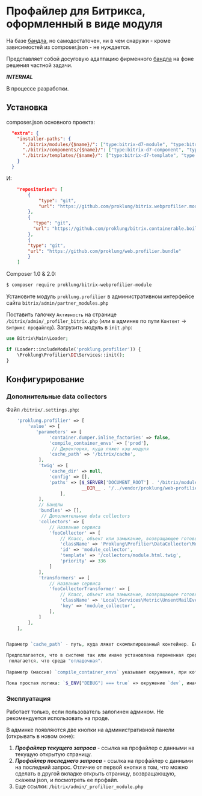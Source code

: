 # Профайлер для Битрикса, оформленный в виде модуля

На базе [бандла](https://github.com/ProklUng/web.profilier.bundle), но самодостаточен, ни в чем снаружи - кроме зависимостей из 
composer.json - не нуждается.

Представляет собой досуговую адаптацию фирменного [бандла](https://github.com/symfony/web-profiler-bundle) на фоне решения
 частной задачи.

***INTERNAL***

В процессе разработки.

## Установка

composer.json основного проекта:

```json
  "extra": {
    "installer-paths": {
      "./bitrix/modules/{$name}/": ["type:bitrix-d7-module", "type:bitrix-module"],
      "./bitrix/components/{$name}/": ["type:bitrix-d7-component", "type:bitrix-component"],
      "./bitrix/templates/{$name}/": ["type:bitrix-d7-template", "type:bitrix-theme"]
    }
  }
```

И:

```json
    "repositories": [
        {
            "type": "git",
            "url": "https://github.com/proklung/bitrix.webprofilier.module"
        },
        {
          "type": "git",
          "url": "https://github.com/proklung/bitrix.containerable.boilerplate"
        },
        {
        "type": "git",
        "url": "https://github.com/proklung/web.profilier.bundle"
        }
    ]
```

Composer 1.0 & 2.0:


```bash
$ composer require proklung/bitrix-webprofilier-module
```

Установите модуль `proklung.profilier` в административном интерфейсе сайта `bitrix/admin/partner_modules.php`

Поставить галочку `Активность` на странице `/bitrix/admin/_profiler_bitrix.php` (или в админке по пути `Контент` -> `Битрикс профайлер`).
Загрузить модуль в `init.php`:

```php
use Bitrix\Main\Loader;

if (Loader::includeModule('proklung.profilier')) {
    \Proklung\Profilier\DI\Services::init();
}
```

## Конфигурирование

### Дополнительные data collectors

Файл `/bitrix/.settings.php`:

```php
    'proklung.profilier' => [
        'value' => [
           'parameters' => [
                'container.dumper.inline_factories' => false,
                'compile_container_envs' => ['prod'],
                 // Директория, куда ляжет кэш модуля
                'cache_path' => '/bitrix/cache',
            ],
            'twig' => [
                'cache_dir' => null,
                'config' => [],
                'paths' => [$_SERVER['DOCUMENT_ROOT'] . '/bitrix/modules/proklung.profilier/templates',
                            __DIR__ . '/../vendor/proklung/web-profilier-bundle/src/Bundle/Resources/view',
                    ],
            ],
            // Бандлы
            'bundles' => [],
             // Дополнительные data collectors
            'collectors' => [
                // Название сервиса    
                'fooCollector' => [
                    // Класс, объект или замыкание, возвращающее готовый объект
                    'className' => 'Proklung\Profilier\DataCollector\ModuleDataCollector',
                    'id' => 'module_collector',
                    'template' => '/collectors/module.html.twig',
                    'priority' => 336
                ]
            ],
            'transformers' => [
                // Название сервиса
                'fooCollectorTransformer' => [
                    // Класс, объект или замыкание, возвращающее готовый объект
                    'className' => 'Local\Services\Metric\UnsentMailEventsDataCollectorTransformerTransformer',
                    'key' => 'module_collector',
                ],
            ]
        ],
    ],


Параметр `cache_path` - путь, куда ляжет скомпилированный контейнер. Если не задано, то по умолчанию `/bitrix/cache/s1/proklung.profilier`.

Предполагается, что в системе так или иначе установлена переменная среды `DEBUG` в массиве `$_ENV`. Если нет, то по умолчанию
 полагается, что среда "отладочная".
 
Параметр (массив) `compile_container_envs` указывает окружения, при которых необходимо кэшировать контейнер.

Пока простая логика: `$_ENV["DEBUG"] === true` => окружение `dev`, иначе `prod`. 
```
### Эксплуатация

Работает только, если пользователь залогинен админом. Не рекомендуется использовать на проде.

В админке появляются две кнопки на административной панели (открывать в новом окне):

1) ***Профайлер текущего запроса*** - ссылка на профайлер с данными на текущую открытую страницу.
2) ***Профайлер последнего запроса*** - ссылка на профайлер с данными на последний запрос. Отличие от первой кнопки в том,
   что можно сделать в другой вкладке открыть страницу, возвращающую, скажем json, и посмотреть ее профайл.
3) Еще ссылки: `/bitrix/admin/_profilier_module.php`